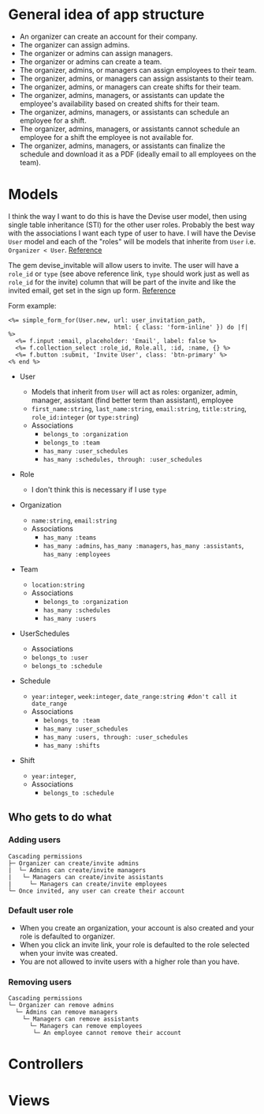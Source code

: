 # General idea of app structure
- An organizer can create an account for their company.
- The organizer can assign admins.
- The organizer or admins can assign managers.
- The organizer or admins can create a team.
- The organizer, admins, or managers can assign employees to their team.
- The organizer, admins, or managers can assign assistants to their team.
- The organizer, admins, or managers can create shifts for their team.
- The organizer, admins, managers, or assistants can update the employee's availability based on created shifts for their team.
- The organizer, admins, managers, or assistants can schedule an employee for a shift.
- The organizer, admins, managers, or assistants cannot schedule an employee for a shift the employee is not available for.
- The organizer, admins, managers, or assistants can finalize the schedule and download it as a PDF (ideally email to all employees on the team).

# Models
I think the way I want to do this is have the Devise user model, then using single table inheritance (STI) for the other user roles. Probably the best way with the associations I want each type of user to have. I will have the Devise `User` model and each of the "roles" will be models that inherite from `User` i.e. `Organizer < User`. [Reference](https://rails.devcamp.com/professional-rails-development-course/advanced-user-features/enabling-admin-users-using-single-table-inheritance)

The gem devise_invitable will allow users to invite. The user will have a `role_id` or `type` (see above reference link, `type` should work just as well as `role_id` for the invite) column that will be part of the invite and like the invited email, get set in the sign up form. [Reference](http://stackoverflow.com/questions/29616495/cannot-get-devise-invitable-to-assign-a-role-when-inviting)

Form example:
```
<%= simple_form_for(User.new, url: user_invitation_path,
                              html: { class: 'form-inline' }) do |f| %>
  <%= f.input :email, placeholder: 'Email', label: false %>
  <%= f.collection_select :role_id, Role.all, :id, :name, {} %>
  <%= f.button :submit, 'Invite User', class: 'btn-primary' %>
<% end %>
```

- User
  - Models that inherit from `User` will act as roles: organizer, admin, manager, assistant (find better term than assistant), employee
  - `first_name:string`, `last_name:string`, `email:string`, `title:string`, `role_id:integer` (or `type:string`)
  - Associations
    - `belongs_to :organization`
    - `belongs_to :team`
    - `has_many :user_schedules`
    - `has_many :schedules, through: :user_schedules`

- Role
  - I don't think this is necessary if I use `type`

- Organization
  - `name:string`, `email:string`
  - Associations
    - `has_many :teams`
    - `has_many :admins`, `has_many :managers`, `has_many :assistants`,      `has_many :employees`

- Team
  - `location:string`
  - Associations
    - `belongs_to :organization`
    - `has_many :schedules`
    - `has_many :users`

- UserSchedules
  - Associations
  - `belongs_to :user`
  - `belongs_to :schedule`

- Schedule
  - `year:integer`, `week:integer`, `date_range:string #don't call it date_range`
  - Associations
    - `belongs_to :team`
    - `has_many :user_schedules`
    - `has_many :users, through: :user_schedules`
    - `has_many :shifts`

- Shift
  - `year:integer`,
  - Associations
    - `belongs_to :schedule`

## Who gets to do what
### Adding users
```
Cascading permissions
├─ Organizer can create/invite admins
|  └─ Admins can create/invite managers
|   └─ Managers can create/invite assistants
|     └─ Managers can create/invite employees
└─ Once invited, any user can create their account
```

### Default user role
- When you create an organization, your account is also created and your role is defaulted to organizer.
- When you click an invite link, your role is defaulted to the role selected when your invite was created.
- You are not allowed to invite users with a higher role than you have.

### Removing users
```
Cascading permissions
└─ Organizer can remove admins
  └─ Admins can remove managers
    └─ Managers can remove assistants
      └─ Managers can remove employees
       └─ An employee cannot remove their account
```

# Controllers

# Views
